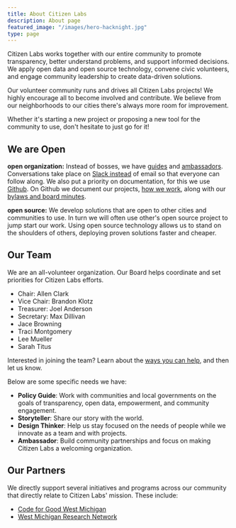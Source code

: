 ```yaml
---
title: About Citizen Labs
description: About page
featured_image: "/images/hero-hacknight.jpg"
type: page
---
```


Citizen Labs works together with our entire community to promote transparency, better understand problems, and support informed decisions. We apply open data and open source technology, convene civic volunteers, and engage community leadership to create data-driven solutions.

Our volunteer community runs and drives all Citizen Labs projects! We highly encourage all to become involved and contribute. We believe from our neighborhoods to our cities there's always more room for improvement.

Whether it's starting a new project or proposing a new tool for the community to use, don't hesitate to just go for it!

## We are Open

**open organization:** Instead of bosses, we have [guides](https://github.com/citizenlabsgr/read-first/blob/master/guide-role-description.md) and [ambassadors](https://github.com/citizenlabsgr/read-first/blob/master/project-ambassador.md). Conversations take place on [Slack instead](https://join.slack.com/t/citizenlabs/shared_invite/enQtNTQ0Mjk1NjQ3NjcxLTBhMDcwNGU2NDExMzFiNWUyYjUxZjFkZTY5ODc4NTg1ZGNkNTJkYmIxNGUxNjA4NmMzM2VlYjBjZTI1NWRjMTQ) of email so that everyone can follow along. We also put a priority on documentation, for this we use [Github](https://github.com/citizenlabsgr). On Github we document our projects, [how we work](https://github.com/citizenlabsgr/read-first), along with our [bylaws and board minutes](https://github.com/citizenlabsgr/community).

**open source:** We develop solutions that are open to other cities and communities to use. In turn we will often use other's open source project to jump start our work. Using open source technology allows us to stand on the shoulders of others, deploying proven solutions faster and cheaper.

## Our Team

We are an all-volunteer organization. Our Board helps coordinate and set priorities for Citizen Labs efforts.

- Chair: Allen Clark
- Vice Chair: Brandon Klotz
- Treasurer: Joel Anderson
- Secretary: Max Dillivan
- Jace Browning
- Traci Montgomery
- Lee Mueller
- Sarah Titus

Interested in joining the team? Learn about the [ways you can help](https://github.com/citizenlabsgr/read-first), and then let us know.

Below are some specific needs we have:

- **Policy Guide**: Work with communities and local governments on the goals of transparency, open data, empowerment, and community engagement.
- **Storyteller**: Share our story with the world.
- **Design Thinker**: Help us stay focused on the needs of people while we innovate as a team and with projects.
- **Ambassador**: Build community partnerships and focus on making Citizen Labs a welcoming organization.

## Our Partners

We directly support several initiatives and programs across our community that directly relate to Citizen Labs' mission. These include: 
- [Code for Good West Michigan](https://codeforgoodwm.org/)
- [West Michigan Research Network](https://www.facebook.com/WestMichiganResearchNetwork/)
